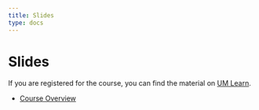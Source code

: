 ```yaml
---
title: Slides
type: docs
---
```


# Slides

If you are registered for the course, you can find the material on [UM Learn](https://universityofmanitoba.desire2learn.com/d2l/login).

  - [Course Overview](introduction.pdf)

<!--
  - [Course Overview](overview.pdf)
  - [Data Visualization](visualization.pdf)
    + [R code](visualization.R)
    + Most of these plots can be created in [Base R](visualization-baseR.R)
  - [Review of Linear Algebra](review-linear-algebra.pdf)
    + [R code](review-linear-algebra.R)
  - [Multivariate Random Variables](multivariate-random-variables.pdf)
    + [R code](multivariate-random-variables.R)
  - [Multivariate Normal Distribution](multivariate-normal.pdf)
    + [R code](multivariate-normal.R)
  - [Maximum Likelihood Theory](maximum-likelihood.pdf)
    + [R code](maximum-likelihood.R)
  - [Tests for Multivariate Means I](testing-means.pdf)
    + [R code](testing-means.R)
    + Notes on [quadratic forms and ellipses](quadratic_forms_ellipses.pdf)
  - [Tests for Multivariate Means II](testing-means-ii.pdf)
    + [R code](testing-means-ii.R)
  - [Multivariate Analysis of Variance](manova.pdf)
    + [R code](manova.R)
  - [Multivariate Linear Regression](multivariate-linear-regression.pdf)
    + [R code](multivariate-linear-regression.R)
  - [Principal Component Analysis](principal-component-analysis.pdf)
    + [R code](principal-component-analysis.R)
  - [Introduction to Statistical Genetics](statistical-genetics.pdf)
  - [Factor Analysis](factor-analysis.pdf)
    + [R code](factor-analysis.R)
  - [Canonical Correlation Analysis](canonical-correlation-analysis.pdf)
    + [R code](canonical-correlation-analysis.R)
  - [Multidimensional Scaling](multidimensional-scaling.pdf)
    + [R code](multidimensional-scaling.R)
  - [Kernel Methods](kernel-methods.pdf)
    + [R code](kernel-methods.R)
  - [Manifold Learning](manifold-learning.pdf)
    + [R code](manifold-learning.R)
  - PageRank Algorithm
-->
